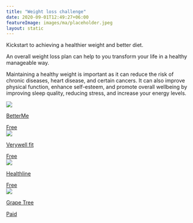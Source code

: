 ```yaml
---
title: "Weight loss challenge"
date: 2020-09-01T12:49:27+06:00
featureImage: images/ma/placeholder.jpeg
layout: static
---
```


Kickstart to achieving a healthier weight and better diet.

An overall weight loss plan can help to you transform your life in a healthy manageable way.

Maintaining a healthy weight is important as it can reduce the risk of chronic diseases, heart disease, and certain cancers. It can also improve physical function, enhance self-esteem, and promote overall wellbeing by improving sleep quality, reducing stress, and increase your energy levels.

<a class="ma-link" href="https://betterme.world/articles/60-day-weight-loss-challenge/"><div class="ma-card ma-card-Health"><div class="ma-icon"><img src ="/images/icon-check.png"/></div><div class="ma-name"><p>BetterMe</p></div><div class="ma-paid-text"><span>Free</span></div></div></a><a class="ma-link" href="https://www.verywellfit.com/benefits-of-losing-weight-3495571"><div class="ma-card ma-card-Health"><div class="ma-icon"><img src ="/images/icon-check.png"/></div><div class="ma-name"><p>Verywell fit</p></div><div class="ma-paid-text"><span>Free</span></div></div></a><a class="ma-link" href="https://www.healthline.com/health/exercise-and-weight-loss"><div class="ma-card ma-card-Health"><div class="ma-icon"><img src ="/images/icon-check.png"/></div><div class="ma-name"><p>Healthline</p></div><div class="ma-paid-text"><span>Free</span></div></div></a><a class="ma-link" href="https://www.grapetree.co.uk/"><div class="ma-card ma-card-Health"><div class="ma-icon"><img src ="/images/icon-pound.png"/></div><div class="ma-name"><p>Grape Tree</p></div><div class="ma-paid-text"><span>Paid</span></div></div></a>  

<br/><br/>







